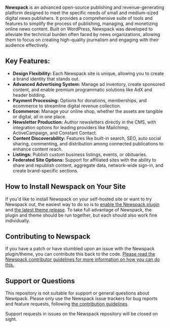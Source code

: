 **Newspack** is an advanced open-source publishing and revenue-generating platform designed to meet the specific needs of small and medium-sized digital news publishers. It provides a comprehensive suite of tools and features to simplify the process of publishing, managing, and monetizing online news content. Built on WordPress, Newspack was developed to alleviate the technical burden often faced by news organizations, allowing them to focus on creating high-quality journalism and engaging with their audience effectively.

## Key Features:
- **Design Flexibility:** Each Newspack site is unique, allowing you to create a brand identity that stands out.
- **Advanced Advertising System:** Manage ad inventory, create sponsored content, and enable premium programmatic solutions like AdX and header bidding.
- **Payment Processing:** Options for donations, memberships, and ecommerce to streamline digital revenue collection.
- **Ecommerce:** Manage your online shop, whether the assets are tangible or digital, all in one place.
- **Newsletter Production:** Author newsletters directly in the CMS, with integration options for leading providers like Mailchimp, ActiveCampaign, and Constant Contact.
- **Content Discoverability:** Features like built-in search, SEO, auto social sharing, commenting, and distribution among connected publications to enhance content reach.
- **Listings:** Publish custom business listings, events, or obituaries.
- **Federated Site Options:** Support for affiliated sites with the ability to share and republish content, aggregate data, network-wide sign-in, and create brand-specific sections.

## How to Install Newspack on Your Site

If you'd like to install Newspack on your self-hosted site or want to try Newspack out, the easiest way to do so is to [enable the Newspack plugin](https://github.com/Automattic/newspack-plugin/) and [the latest theme release](https://github.com/Automattic/newspack-theme/). To take full advantage of Newspack, the plugin and theme should be run together, but each should also work fine individually.

## Contributing to Newspack

If you have a patch or have stumbled upon an issue with the Newspack plugin/theme, you can contribute this back to the code. [Please read the Newspack contributor guidelines for more information on how you can do this.](https://github.com/Automattic/newspack-plugin/blob/master/.github/CONTRIBUTING.md)

## Support or Questions

This repository is not suitable for support or general questions about Newspack. Please only use the Newspack issue trackers for bug reports and feature requests, following [the contribution guidelines](https://github.com/Automattic/newspack-plugin/blob/master/.github/CONTRIBUTING.md).

Support requests in issues on the Newspack repository will be closed on sight.
